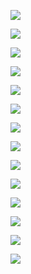 ![](https://raw.githubusercontent.com/szqq0512/Pic/main/img/202201252310351.webp)  

![](https://raw.githubusercontent.com/szqq0512/Pic/main/img/202201252310350.webp)  

![](https://raw.githubusercontent.com/szqq0512/Pic/main/img/202201252310349.webp)  

![](https://raw.githubusercontent.com/szqq0512/Pic/main/img/202201252310348.webp)  

![](https://raw.githubusercontent.com/szqq0512/Pic/main/img/202201252310347.webp)  

![](https://raw.githubusercontent.com/szqq0512/Pic/main/img/202201252310346.webp)  

![](https://raw.githubusercontent.com/szqq0512/Pic/main/img/202201252310345.webp)  

![](https://raw.githubusercontent.com/szqq0512/Pic/main/img/202201252310344.webp)  

![](https://raw.githubusercontent.com/szqq0512/Pic/main/img/202201252310343.webp)  

![](https://raw.githubusercontent.com/szqq0512/Pic/main/img/202201252310342.webp)  

![](https://raw.githubusercontent.com/szqq0512/Pic/main/img/202201252310341.webp)  

![](https://raw.githubusercontent.com/szqq0512/Pic/main/img/202201252310340.webp)  

![](https://raw.githubusercontent.com/szqq0512/Pic/main/img/202201252310338.webp)  

![](https://raw.githubusercontent.com/szqq0512/Pic/main/img/202201252310337.webp)  
